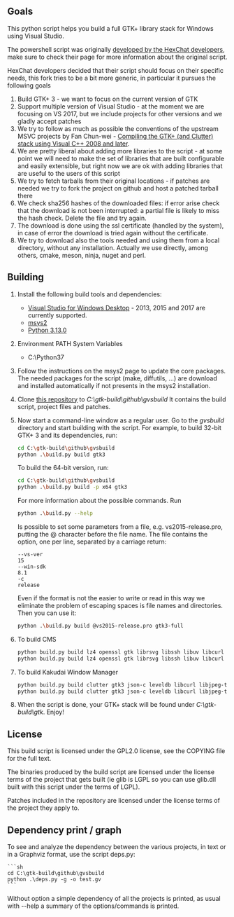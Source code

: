 ## Goals

This python script helps you build a full GTK+ library stack for Windows using Visual Studio.

The powershell script was originally [developed by the HexChat developers](https://github.com/hexchat/gtk-win32), make sure to check their page for more information about the original script.

HexChat developers decided that their script should focus on their specific needs, this fork tries to be a bit more generic, in particular it pursues the following goals

1. Build GTK+ 3 - we want to focus on the current version of GTK
1. Support multiple version of Visual Studio - at the moment we are focusing on VS 2017, but we include projects for other versions and we gladly accept patches
1. We try to follow as much as possible the conventions of the upstream MSVC projects by Fan Chun-wei - [Compiling the GTK+ (and Clutter) stack using Visual C++ 2008 and later](https://wiki.gnome.org/action/show/Projects/GTK+/Win32/MSVCCompilationOfGTKStack).
1. We are pretty liberal about adding more libraries to the script - at some point we will need to make the set of libraries that are built configurable and easily extensible, but right now we are ok with adding libraries that are useful to the users of this script
1. We try to fetch tarballs from their original locations - if patches are needed we try to fork the project on github and host a patched tarball there 
1. We check sha256 hashes of the downloaded files: if error arise check that the download is not been interrupted: a partial file is likely to miss the hash check. Delete the file and try again. 
1. The download is done using the ssl certificate (handled by the system), in case of error the download is tried again without the certificate. 
1. We try to download also the tools needed and using them from a local directory, without any installation. Actually we use directly, among others, cmake, meson, ninja, nuget and perl.

## Building

1. Install the following build tools and dependencies:

    * [Visual Studio for Windows Desktop](http://www.visualstudio.com/downloads) - 2013, 2015 and 2017 are currently supported.
    * [msys2](https://msys2.github.io/)
    * [Python 3.13.0](https://www.python.org/ftp/python/3.13.0/python-3.13.0-amd64.exe)

1. Environment PATH System Variables
    * C:\Python37

1. Follow the instructions on the msys2 page to update the core packages. The needed packages for the script (make, diffutils, ...) are download and installed automatically if not presents in the msys2 installation.

1. Clone [this repository](https://github.com/wingtk/gvsbuild) to _C:\gtk-build\github\gvsbuild_ It contains the build script, project files and patches.

1. Now start a command-line window as a regular user. Go to the _gvsbuild_ directory and start building with the script. For example, to build 32-bit GTK+ 3 and its dependencies, run:

    ```sh
    cd C:\gtk-build\github\gvsbuild
    python .\build.py build gtk3
    ```

    To build the 64-bit version, run:

    ```sh
    cd C:\gtk-build\github\gvsbuild
    python .\build.py build -p x64 gtk3
    ```

    For more information about the possible commands. Run

    ```sh
    python .\build.py --help
    ```

    Is possible to set some parameters from a file, e.g. vs2015-release.pro, putting the @ character before the file name. The file contains the option, one per line, separated by a carriage return:
    
    ```
    --vs-ver
    15
    --win-sdk
    8.1
    -c
    release
    ```

    Even if the format is not the easier to write or read in this way we eliminate the problem of escaping spaces is file names and directories. Then you can use it:

    ```sh
    python .\build.py build @vs2015-release.pro gtk3-full
    ```
1. To build CMS

    ```sh
    python build.py build lz4 openssl gtk librsvg libssh libuv libcurl libjpeg-turbo json-c -p x86 -c release --vs-ver 16
    python build.py build lz4 openssl gtk librsvg libssh libuv libcurl libjpeg-turbo json-c -p x64 -c release --vs-ver 16
    ```

1. To build Kakudai Window Manager

    ```sh
    python build.py build clutter gtk3 json-c leveldb libcurl libjpeg-turbo libmicrohttpd librsvg libssh libuv libzip lz4 openssl protobuf-c -c release -p x86 --vs-ver 16
    python build.py build clutter gtk3 json-c leveldb libcurl libjpeg-turbo libmicrohttpd librsvg libssh libuv libzip lz4 openssl protobuf-c -c release -p x64 --vs-ver 16
    ```

1. When the script is done, your GTK+ stack will be found under _C:\gtk-build\gtk_. Enjoy!

## License

This build script is licensed under the GPL2.0 license, see the COPYING file for the full text.

The binaries produced by the build script are licensed under the license terms of the project that gets built (ie glib is LGPL so you can use glib.dll built with this script under the terms of LGPL).

Patches included in the repository are licensed under the license terms of the project they apply to.

## Dependency print / graph

To see and analyze the dependency between the various projects, in text or in a Graphviz format, use the script deps.py:

    ```sh
    cd C:\gtk-build\github\gvsbuild
    python .\deps.py -g -o test.gv
    ```

Without option a simple dependency of all the projects is printed, as usual with --help a summary of the options/commands is printed. 

